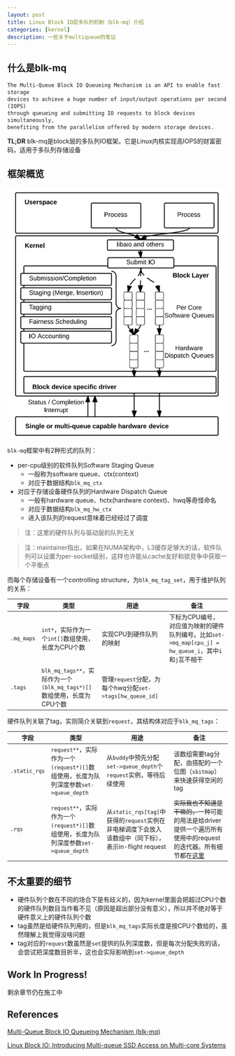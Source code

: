 ```yaml
---
layout: post
title: Linux Block IO层多队列机制（blk-mq）介绍
categories: [kernel]
description: 一些关于multiqueue的笔记
---
```


## 什么是blk-mq

```
The Multi-Queue Block IO Queueing Mechanism is an API to enable fast storage
devices to achieve a huge number of input/output operations per second (IOPS)
through queueing and submitting IO requests to block devices simultaneously,
benefiting from the parallelism offered by modern storage devices.
```

**TL;DR** blk-mq是block层的多队列IO框架。它是Linux内核实现高IOPS的财富密码，适用于多队列存储设备

## 框架概览

![overview](/img/blk-mq-overview.png)

`blk-mq`框架中有2种形式的队列：
- per-cpu级别的软件队列Software Staging Queue
    - 一般称为software queue、ctx(context)
    - 对应于数据结构`blk_mq_ctx`
- 对应于存储设备硬件队列的Hardware Dispatch Queue
    - 一般有hardware queue、hctx(hardware context)、hwq等奇怪命名
    - 对应于数据结构`blk_mq_hw_ctx`
    - 进入该队列的request意味着已经经过了调度

> 注：这里的硬件队列与驱动层的队列无关

> 注：maintainer指出，如果在NUMA架构中，L3缓存足够大的话，软件队列可以设置为per-socket级别，这样也许能从cache友好和锁竞争中获取一个平衡点

而每个存储设备有一个controlling structure，为`blk_mq_tag_set`，用于维护队列的关系：

| 字段       | 类型                                                         | 用途                                                     | 备注                                                         |
| ---------- | ------------------------------------------------------------ | -------------------------------------------------------- | ------------------------------------------------------------ |
| `.mq_maps` | `int*`，实际作为一个`int[]`数组使用，长度为CPU个数           | 实现CPU到硬件队列的映射                                  | 下标为CPU编号，对应值为映射的硬件队列编号。比如`set->mq_map[cpu_j] = hw_queue_i`，其中`i`和`j`互不相干 |
| `.tags`    | `blk_mq_tags**`，实际作为一个`(blk_mq_tags*)[]`数组使用，长度为CPU个数 | 管理`request`分配，为每个hwq分配`set->tags[hw_queue_id]` |                                                              |


硬件队列关联了tag，实则简介关联到`request`，其结构体对应于`blk_mq_tags`：

| 字段          | 类型                                                         | 用途                                                         | 备注                                                         |
| ------------- | ------------------------------------------------------------ | ------------------------------------------------------------ | ------------------------------------------------------------ |
| `.static_rqs` | `request**`，实际作为一个`(request*)[]`数组使用，长度为队列深度参数`set->queue_depth` | 从`buddy`中预先分配`set->queue_depth`个`request`实例，等待后续使用 | 该数组需要tag分配，由搭配的一个位图（`sbitmap`）来快速获得空闲的tag |
| `.rqs`        | `request**`，实际作为一个`(request*)[]`数组使用，长度为队列深度参数`set->queue_depth` | 从`static_rqs[tag]`中获得的`request`实例在非电梯调度下会放入该数组中（同下标），表示in-flight request | <del>实际我也不知道是干嘛的，</del>一种可能的用法是给driver提供一个遍历所有使用中的request的迭代器。所有细节都在[这里](https://elixir.bootlin.com/linux/v4.18.20/A/ident/rqs) |

## 不太重要的细节

* 硬件队列个数在不同的场合下是有歧义的，因为kernel里面会把超过CPU个数的硬件队列数目当作看不见（原因是超出部分没有意义），所以并不绝对等于硬件意义上的硬件队列个数
* tag虽然是给硬件队列用的，但是`blk_mq_tags`实际长度是按CPU个数给的，虽然理解上我觉得没啥问题
* tag对应的`request`数虽然是`set`提供的队列深度数，但是每次分配失败的话，会尝试把深度数目折半，这也会实际影响到`set->queue_depth`

## Work In Progress!

剩余章节仍在施工中

## References

[Multi-Queue Block IO Queueing Mechanism (blk-mq)](https://www.kernel.org/doc/html/latest/_sources/block/blk-mq.rst.txt)

[Linux Block IO: Introducing Multi-queue SSD Access on Multi-core Systems](https://kernel.dk/systor13-final18.pdf)
